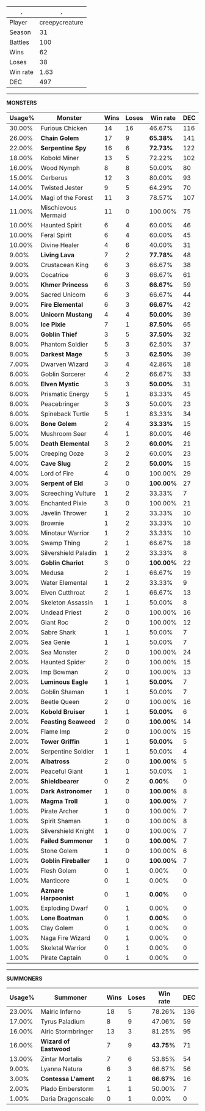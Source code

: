 .|.
|-|-
Player|creepycreature
Season|31
Battles|100
Wins|62
Loses|38
Win rate|1.63
DEC|497

---
**MONSTERS**

Usage%|Monster|Wins|Loses|Win rate|DEC|
-|-|-|-|-|-|
30.00%|Furious Chicken|14|16|46.67%|116|
26.00%|**Chain Golem**|17|9|**65.38%**|141|
22.00%|**Serpentine Spy**|16|6|**72.73%**|122|
18.00%|Kobold Miner|13|5|72.22%|102|
16.00%|Wood Nymph|8|8|50.00%|80|
15.00%|Cerberus|12|3|80.00%|93|
14.00%|Twisted Jester|9|5|64.29%|70|
14.00%|Magi of the Forest|11|3|78.57%|107|
11.00%|Mischievous Mermaid|11|0|100.00%|75|
10.00%|Haunted Spirit|6|4|60.00%|46|
10.00%|Feral Spirit|6|4|60.00%|45|
10.00%|Divine Healer|4|6|40.00%|31|
9.00%|**Living Lava**|7|2|**77.78%**|48|
9.00%|Crustacean King|6|3|66.67%|38|
9.00%|Cocatrice|6|3|66.67%|61|
9.00%|**Khmer Princess**|6|3|**66.67%**|59|
9.00%|Sacred Unicorn|6|3|66.67%|44|
9.00%|**Fire Elemental**|6|3|**66.67%**|42|
8.00%|**Unicorn Mustang**|4|4|**50.00%**|39|
8.00%|**Ice Pixie**|7|1|**87.50%**|65|
8.00%|**Goblin Thief**|3|5|**37.50%**|32|
8.00%|Phantom Soldier|5|3|62.50%|37|
8.00%|**Darkest Mage**|5|3|**62.50%**|39|
7.00%|Dwarven Wizard|3|4|42.86%|18|
6.00%|Goblin Sorcerer|4|2|66.67%|33|
6.00%|**Elven Mystic**|3|3|**50.00%**|31|
6.00%|Prismatic Energy|5|1|83.33%|45|
6.00%|Peacebringer|3|3|50.00%|23|
6.00%|Spineback Turtle|5|1|83.33%|34|
6.00%|**Bone Golem**|2|4|**33.33%**|15|
5.00%|Mushroom Seer|4|1|80.00%|46|
5.00%|**Death Elemental**|3|2|**60.00%**|21|
5.00%|Creeping Ooze|3|2|60.00%|23|
4.00%|**Cave Slug**|2|2|**50.00%**|15|
4.00%|Lord of Fire|4|0|100.00%|29|
3.00%|**Serpent of Eld**|3|0|**100.00%**|27|
3.00%|Screeching Vulture|1|2|33.33%|7|
3.00%|Enchanted Pixie|3|0|100.00%|21|
3.00%|Javelin Thrower|1|2|33.33%|10|
3.00%|Brownie|1|2|33.33%|10|
3.00%|Minotaur Warrior|1|2|33.33%|10|
3.00%|Swamp Thing|2|1|66.67%|18|
3.00%|Silvershield Paladin|1|2|33.33%|8|
3.00%|**Goblin Chariot**|3|0|**100.00%**|22|
3.00%|Medusa|2|1|66.67%|19|
3.00%|Water Elemental|1|2|33.33%|9|
3.00%|Elven Cutthroat|2|1|66.67%|13|
2.00%|Skeleton Assassin|1|1|50.00%|8|
2.00%|Undead Priest|2|0|100.00%|16|
2.00%|Giant Roc|2|0|100.00%|12|
2.00%|Sabre Shark|1|1|50.00%|7|
2.00%|Sea Genie|1|1|50.00%|7|
2.00%|Sea Monster|2|0|100.00%|24|
2.00%|Haunted Spider|2|0|100.00%|15|
2.00%|Imp Bowman|2|0|100.00%|13|
2.00%|**Luminous Eagle**|1|1|**50.00%**|7|
2.00%|Goblin Shaman|1|1|50.00%|7|
2.00%|Beetle Queen|2|0|100.00%|16|
2.00%|**Kobold Bruiser**|1|1|**50.00%**|6|
2.00%|**Feasting Seaweed**|2|0|**100.00%**|14|
2.00%|Flame Imp|2|0|100.00%|15|
2.00%|**Tower Griffin**|1|1|**50.00%**|5|
2.00%|Serpentine Soldier|1|1|50.00%|4|
2.00%|**Albatross**|2|0|**100.00%**|5|
2.00%|Peaceful Giant|1|1|50.00%|1|
2.00%|**Shieldbearer**|0|2|**0.00%**|0|
1.00%|**Dark Astronomer**|1|0|**100.00%**|8|
1.00%|**Magma Troll**|1|0|**100.00%**|7|
1.00%|Pirate Archer|1|0|100.00%|7|
1.00%|Spirit Shaman|1|0|100.00%|8|
1.00%|Silvershield Knight|1|0|100.00%|7|
1.00%|**Failed Summoner**|1|0|**100.00%**|7|
1.00%|Stone Golem|1|0|100.00%|6|
1.00%|**Goblin Fireballer**|1|0|**100.00%**|7|
1.00%|Flesh Golem|0|1|0.00%|0|
1.00%|Manticore|0|1|0.00%|0|
1.00%|**Azmare Harpoonist**|0|1|**0.00%**|0|
1.00%|Exploding Dwarf|0|1|0.00%|0|
1.00%|**Lone Boatman**|0|1|**0.00%**|0|
1.00%|Clay Golem|0|1|0.00%|0|
1.00%|Naga Fire Wizard|0|1|0.00%|0|
1.00%|Skeletal Warrior|0|1|0.00%|0|
1.00%|Pirate Captain|0|1|0.00%|0|

---
**SUMMONERS**

Usage%|Summoner|Wins|Loses|Win rate|DEC|
-|-|-|-|-|-|
23.00%|Malric Inferno|18|5|78.26%|136|
17.00%|Tyrus Paladium|8|9|47.06%|59|
16.00%|Alric Stormbringer|13|3|81.25%|95|
16.00%|**Wizard of Eastwood**|7|9|**43.75%**|71|
13.00%|Zintar Mortalis|7|6|53.85%|54|
9.00%|Lyanna Natura|6|3|66.67%|56|
3.00%|**Contessa L'ament**|2|1|**66.67%**|16|
2.00%|Plado Emberstorm|1|1|50.00%|7|
1.00%|Daria Dragonscale|0|1|0.00%|0|
